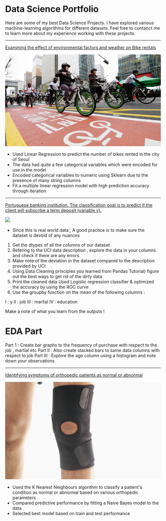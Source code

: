 # Data Science Portfolio

Here are some of my best Data Science Projects. I have explored various machine-learning algorithms for different datasets. Feel free to contanct me to learn more about my experience working with these projects.

***

[Examining the effect of environmental factors and weather on Bike rentals](https://github.com/mohantechis/Seoul_Bike_dataSet.git)

<img src="images/seoul-bikes.jpeg?raw=true"/>

- Used Linear Regression to predict the number of bikes rented in the city of Seoul
- The data had quite a few categorical variables which were encoded for use in the model
- Encoded categorical variables to numeric using Sklearn due to the presence of many string columns
- Fit a multiple linear regression model with high prediction accuracy through iteration

***

[Portuguese banking institution.
The classification goal is to predict if the client will subscribe a term deposit (variable y).
](https://github.com/mohantechis/Banking_Institution_Project.git)

<img src="images/bank1.png?raw=true"/>

- Since this is real world data , A good practice is to make sure the dataset is devoid of any nuances

1. Get the dtypes of all the columns of our dataset 
2. Refering to the UCI data description , explore the data in your columns and check if there are any errors 
3. Make note of the deviation in the dataset compared to the description provided by UCI 
4. Using Data Cleaning principles you learned from Pandas Tutorial) figure out the best ways to get rid of the dirty data 
5. Print the cleaned data Used Logistic regression classifier & optimized the accuracy by using the ROC curve
6. Use the groupby function on the mean of the following columns :

I : y II : job III : marital IV : education

Make a note of what you learn from the outputs !
# EDA Part
Part 1 : Create bar graphs to the frequency of purchase with respect to the job , martial etc 
Part II : Also create stacked bars to same data columns with respect to job
Part III : Explore the age column using a histogram and note down your observations

***

[Identifying symptoms of orthopedic patients as normal or abnormal](https://github.com/mohantechis/KNN_NB_Project.git)

<img src="images/knee-brace-ortho.png?raw=true"/>

- Used the K Nearest Neighbours algorithm to classify a patient's condition as normal or abnormal based on various orthopedic parameters
- Compared predictive performance by fitting a Naive Bayes model to the data
- Selected best model based on train and test performance
